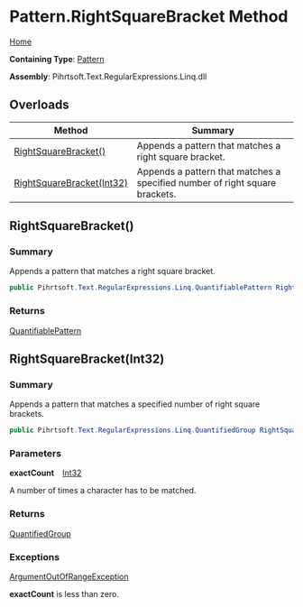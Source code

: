# Pattern\.RightSquareBracket Method

[Home](../../../../../../README.md)

**Containing Type**: [Pattern](../README.md)

**Assembly**: Pihrtsoft\.Text\.RegularExpressions\.Linq\.dll

## Overloads

| Method | Summary |
| ------ | ------- |
| [RightSquareBracket()](#Pihrtsoft_Text_RegularExpressions_Linq_Pattern_RightSquareBracket) | Appends a pattern that matches a right square bracket\. |
| [RightSquareBracket(Int32)](#Pihrtsoft_Text_RegularExpressions_Linq_Pattern_RightSquareBracket_System_Int32_) | Appends a pattern that matches a specified number of right square brackets\. |

## RightSquareBracket\(\) <a name="Pihrtsoft_Text_RegularExpressions_Linq_Pattern_RightSquareBracket"></a>

### Summary

Appends a pattern that matches a right square bracket\.

```csharp
public Pihrtsoft.Text.RegularExpressions.Linq.QuantifiablePattern RightSquareBracket()
```

### Returns

[QuantifiablePattern](../../QuantifiablePattern/README.md)

## RightSquareBracket\(Int32\) <a name="Pihrtsoft_Text_RegularExpressions_Linq_Pattern_RightSquareBracket_System_Int32_"></a>

### Summary

Appends a pattern that matches a specified number of right square brackets\.

```csharp
public Pihrtsoft.Text.RegularExpressions.Linq.QuantifiedGroup RightSquareBracket(int exactCount)
```

### Parameters

**exactCount** &ensp; [Int32](https://docs.microsoft.com/en-us/dotnet/api/system.int32)

A number of times a character has to be matched\.

### Returns

[QuantifiedGroup](../../QuantifiedGroup/README.md)

### Exceptions

[ArgumentOutOfRangeException](https://docs.microsoft.com/en-us/dotnet/api/system.argumentoutofrangeexception)

**exactCount** is less than zero\.

